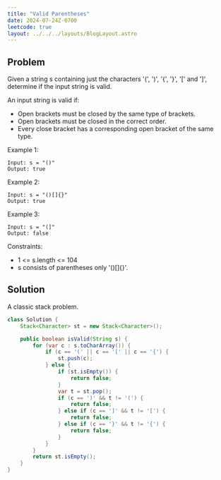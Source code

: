 ```yaml
---
title: "Valid Parentheses"
date: 2024-07-24Z-0700
leetcode: true
layout: ../../../layouts/BlogLayout.astro
---
```


## Problem

Given a string s containing just the characters '(', ')', '{', '}', '[' and ']', determine if the input string is valid.

An input string is valid if:

- Open brackets must be closed by the same type of brackets.
- Open brackets must be closed in the correct order.
- Every close bracket has a corresponding open bracket of the same type.

Example 1:

```text
Input: s = "()"
Output: true
```

Example 2:

```text
Input: s = "()[]{}"
Output: true
```

Example 3:

```text
Input: s = "(]"
Output: false
```

Constraints:

- 1 <= s.length <= 104
- s consists of parentheses only '()[]{}'.

## Solution

A classic stack problem.

```java
class Solution {
    Stack<Character> st = new Stack<Character>();

    public boolean isValid(String s) {
        for (var c : s.toCharArray()) {
            if (c == '(' || c == '[' || c == '{') {
                st.push(c);
            } else {
                if (st.isEmpty()) {
                    return false;
                }
                var t = st.pop();
                if (c == ')' && t != '(') {
                    return false;
                } else if (c == ']' && t != '[') {
                    return false;
                } else if (c == '}' && t != '{') {
                    return false;
                }
            }
        }
        return st.isEmpty();
    }
}
```
